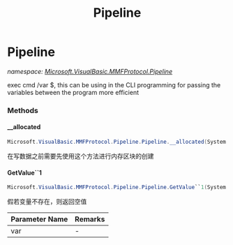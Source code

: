 ﻿---
title: Pipeline
---

# Pipeline
_namespace: [Microsoft.VisualBasic.MMFProtocol.Pipeline](N-Microsoft.VisualBasic.MMFProtocol.Pipeline.html)_

exec cmd /var $<piplineName>, this can be using in the CLI programming for passing the variables between the program more efficient

### Methods

#### __allocated
```csharp
Microsoft.VisualBasic.MMFProtocol.Pipeline.Pipeline.__allocated(System.Int64,Microsoft.VisualBasic.Net.Protocols.RequestStream,System.Net.IPEndPoint)
```
在写数据之前需要先使用这个方法进行内存区块的创建

#### GetValue``1
```csharp
Microsoft.VisualBasic.MMFProtocol.Pipeline.Pipeline.GetValue``1(System.String)
```
假若变量不存在，则返回空值

|Parameter Name|Remarks|
|--------------|-------|
|var|-|





